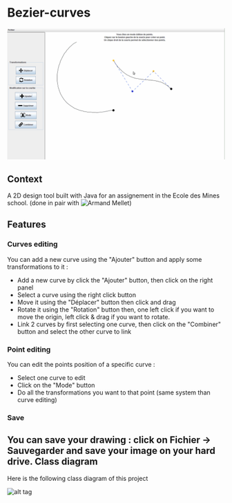 Bezier-curves
================

![alt tag](screenshot/preview.gif)

Context
-------

A 2D design tool built with Java for an assignement in the Ecole des Mines school. (done in pair with ![Armand Mellet](https://www.linkedin.com/in/armand-mellet-a28255bb))

Features
--------

### Curves editing

You can add a new curve using the "Ajouter" button and apply some transformations to it :

* Add a new curve by click the "Ajouter" button, then click on the right panel
* Select a curve using the right click button
* Move it using the "Déplacer" button then click and drag
* Rotate it using the "Rotation" button then, one left click if you want to move the origin, left click & drag if you want to rotate.
* Link 2 curves by first selecting one curve, then click on the "Combiner" button and select the other curve to link

### Point editing

You can edit the points position of a specific curve :

* Select one curve to edit
* Click on the "Mode" button
* Do all the transformations you want to that point (same system than curve editing)


### Save

You can save your drawing : click on Fichier -> Sauvegarder and save your image on your hard drive.
Class diagram
-------------

Here is the following class diagram of this project

![alt tag](https://raw.githubusercontent.com/massile/bezier-curves/master/src/Diagramme%20de%20classe.png)
